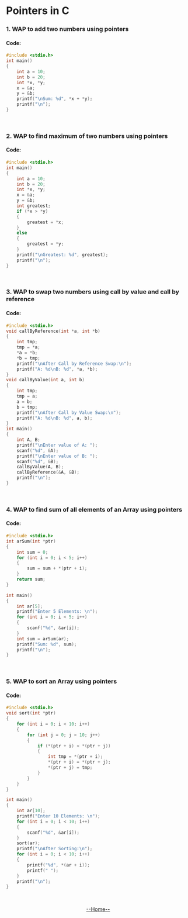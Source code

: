 # Pointers in C

### 1. WAP to add two numbers using pointers

#### Code:

```c
#include <stdio.h>
int main()
{
    int a = 10;
    int b = 20;
    int *x, *y;
    x = &a;
    y = &b;
    printf("\nSum: %d", *x + *y);
    printf("\n");
}
```

<br>

### 2. WAP to find maximum of two numbers using pointers

#### Code:

```c
#include <stdio.h>
int main()
{
    int a = 10;
    int b = 20;
    int *x, *y;
    x = &a;
    y = &b;
    int greatest;
    if (*x > *y)
    {
        greatest = *x;
    }
    else
    {
        greatest = *y;
    }
    printf("\nGreatest: %d", greatest);
    printf("\n");
}
```

<br>

### 3. WAP to swap two numbers using call by value and call by reference

#### Code:

```c
#include <stdio.h>
void callByReference(int *a, int *b)
{
    int tmp;
    tmp = *a;
    *a = *b;
    *b = tmp;
    printf("\nAfter Call by Reference Swap:\n");
    printf("A: %d\nB: %d", *a, *b);
}
void callByValue(int a, int b)
{
    int tmp;
    tmp = a;
    a = b;
    b = tmp;
    printf("\nAfter Call by Value Swap:\n");
    printf("A: %d\nB: %d", a, b);
}
int main()
{
    int A, B;
    printf("\nEnter value of A: ");
    scanf("%d", &A);
    printf("\nEnter value of B: ");
    scanf("%d", &B);
    callByValue(A, B);
    callByReference(&A, &B);
    printf("\n");
}
```

<br>

### 4. WAP to find sum of all elements of an Array using pointers

#### Code:

```c
#include <stdio.h>
int arSum(int *ptr)
{
    int sum = 0;
    for (int i = 0; i < 5; i++)
    {
        sum = sum + *(ptr + i);
    }
    return sum;
}

int main()
{
    int ar[5];
    printf("Enter 5 Elements: \n");
    for (int i = 0; i < 5; i++)
    {
        scanf("%d", &ar[i]);
    }
    int sum = arSum(ar);
    printf("Sum: %d", sum);
    printf("\n");
}
```

<br>

### 5. WAP to sort an Array using pointers

#### Code:

```c
#include <stdio.h>
void sort(int *ptr)
{
    for (int i = 0; i < 10; i++)
    {
        for (int j = 0; j < 10; j++)
        {
            if (*(ptr + i) < *(ptr + j))
            {
                int tmp = *(ptr + i);
                *(ptr + i) = *(ptr + j);
                *(ptr + j) = tmp;
            }
        }
    }
}

int main()
{
    int ar[10];
    printf("Enter 10 Elements: \n");
    for (int i = 0; i < 10; i++)
    {
        scanf("%d", &ar[i]);
    }
    sort(ar);
    printf("\nAfter Sorting:\n");
    for (int i = 0; i < 10; i++)
    {
        printf("%d", *(ar + i));
        printf(" ");
    }
    printf("\n");
}
```

<br>

<div style="text-align: center;">

[--Home--](../README.md)

</div>
